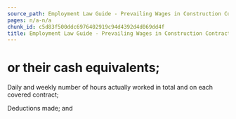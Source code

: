 ```yaml
---
source_path: Employment Law Guide - Prevailing Wages in Construction Contracts.md
pages: n/a-n/a
chunk_id: c5d83f500ddc6976402919c94d4392d4d069dd4f
title: Employment Law Guide - Prevailing Wages in Construction Contracts
---
```

# or their cash equivalents;

Daily and weekly number of hours actually worked in total and on each covered contract;

Deductions made; and
